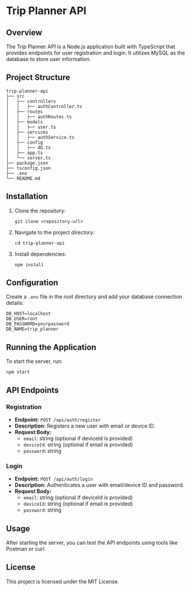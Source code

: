 # Trip Planner API

## Overview
The Trip Planner API is a Node.js application built with TypeScript that provides endpoints for user registration and login. It utilizes MySQL as the database to store user information.

## Project Structure
```
trip-planner-api
├── src
│   ├── controllers
│   │   ├── authController.ts
│   ├── routes
│   │   ├── authRoutes.ts
│   ├── models
│   │   ├── user.ts
│   ├── services
│   │   ├── authService.ts
│   ├── config
│   │   ├── db.ts
│   ├── app.ts
│   └── server.ts
├── package.json
├── tsconfig.json
├── .env
└── README.md
```

## Installation
1. Clone the repository:
   ```
   git clone <repository-url>
   ```
2. Navigate to the project directory:
   ```
   cd trip-planner-api
   ```
3. Install dependencies:
   ```
   npm install
   ```

## Configuration
Create a `.env` file in the root directory and add your database connection details:
```
DB_HOST=localhost
DB_USER=root
DB_PASSWORD=yourpassword
DB_NAME=trip_planner
```

## Running the Application
To start the server, run:
```
npm start
```

## API Endpoints

### Registration
- **Endpoint:** `POST /api/auth/register`
- **Description:** Registers a new user with email or device ID.
- **Request Body:**
  - `email`: string (optional if deviceId is provided)
  - `deviceId`: string (optional if email is provided)
  - `password`: string

### Login
- **Endpoint:** `POST /api/auth/login`
- **Description:** Authenticates a user with email/device ID and password.
- **Request Body:**
  - `email`: string (optional if deviceId is provided)
  - `deviceId`: string (optional if email is provided)
  - `password`: string

## Usage
After starting the server, you can test the API endpoints using tools like Postman or curl.

## License
This project is licensed under the MIT License.